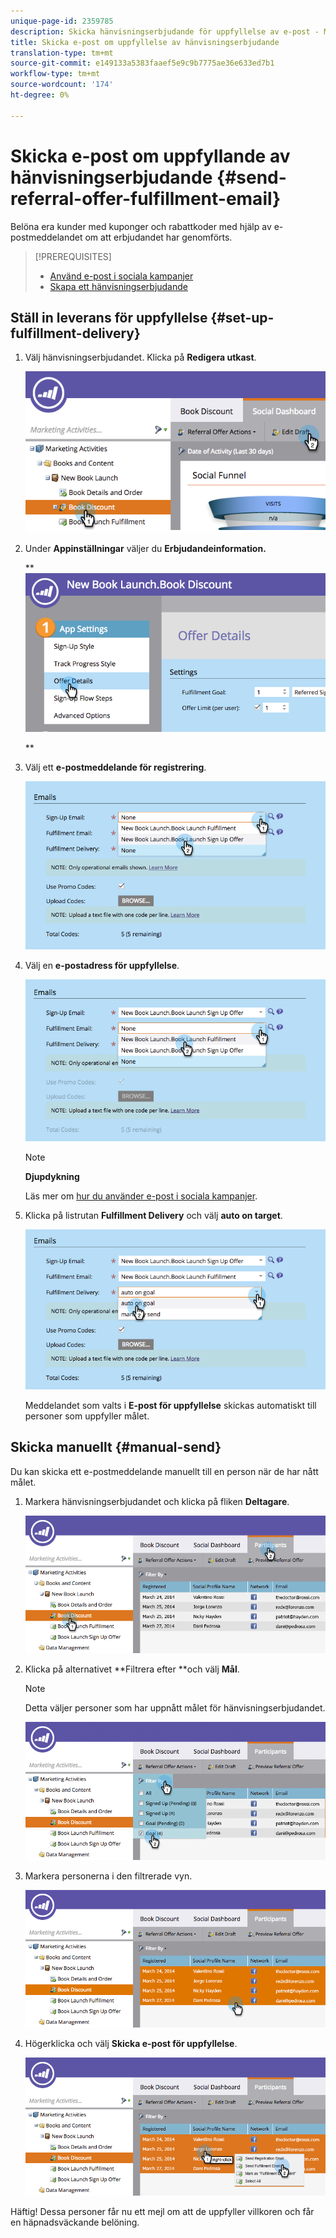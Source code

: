 ```yaml
---
unique-page-id: 2359785
description: Skicka hänvisningserbjudande för uppfyllelse av e-post - Marketo Docs - Produktdokumentation
title: Skicka e-post om uppfyllelse av hänvisningserbjudande
translation-type: tm+mt
source-git-commit: e149133a5383faaef5e9c9b7775ae36e633ed7b1
workflow-type: tm+mt
source-wordcount: '174'
ht-degree: 0%

---
```



# Skicka e-post om uppfyllande av hänvisningserbjudande {#send-referral-offer-fulfillment-email}

Belöna era kunder med kuponger och rabattkoder med hjälp av e-postmeddelandet om att erbjudandet har genomförts.

>[!PREREQUISITES]
>
>* [Använd e-post i sociala kampanjer](../../../../product-docs/demand-generation/social/social-functions/use-emails-in-social-promotions.md)
>* [Skapa ett hänvisningserbjudande](create-a-referral-offer.md)

>



## Ställ in leverans för uppfyllelse {#set-up-fulfillment-delivery}

1. Välj hänvisningserbjudandet. Klicka på **Redigera utkast**.

   ![](assets/image2015-4-20-16-3a3-3a14.png)

1. Under **Appinställningar** väljer du **Erbjudandeinformation.**

   ** ![](assets/image2015-4-23-12-3a53-3a16.png)

   **

1. Välj ett **e-postmeddelande för registrering**.

   ![](assets/image2015-4-23-12-3a58-3a52.png)

1. Välj en **e-postadress för uppfyllelse**.

   ![](assets/image2015-4-23-13-3a4-3a40.png)

   >[!NOTE]
   >
   >**Djupdykning**
   >
   >
   >Läs mer om [hur du använder e-post i sociala kampanjer](../../../../product-docs/demand-generation/social/social-functions/use-emails-in-social-promotions.md).

1. Klicka på listrutan **Fulfillment Delivery** och välj **auto on target**.

   ![](assets/image2015-4-23-13-3a13-3a33.png)

   Meddelandet som valts i **E-post för uppfyllelse** skickas automatiskt till personer som uppfyller målet.

## Skicka manuellt {#manual-send}

Du kan skicka ett e-postmeddelande manuellt till en person när de har nått målet.

1. Markera hänvisningserbjudandet och klicka på fliken **Deltagare**.

   ![](assets/image2015-4-20-15-3a37-3a14.png)

1. Klicka på alternativet **Filtrera efter **och välj **Mål**.

   >[!NOTE]
   >
   >Detta väljer personer som har uppnått målet för hänvisningserbjudandet.

   ![](assets/image2015-4-20-15-3a59-3a11.png)

1. Markera personerna i den filtrerade vyn.

   ![](assets/2015-04-23-13-08-53.png)

1. Högerklicka och välj **Skicka e-post för uppfyllelse**.

   ![](assets/2015-04-20-15-54-13.png)

Häftig! Dessa personer får nu ett mejl om att de uppfyller villkoren och får en häpnadsväckande belöning.
